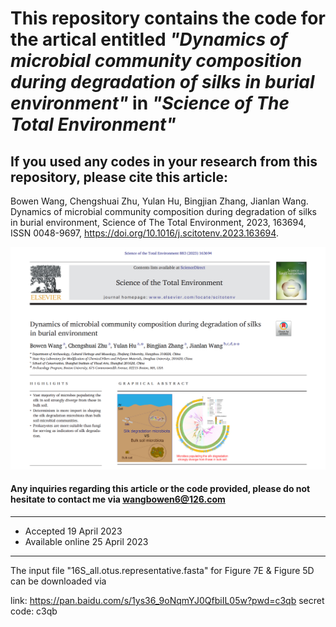 # This repository contains the code for the artical entitled ***"Dynamics of microbial community composition during degradation of silks in burial environment"*** in ***"Science of The Total Environment"***

## If you used any codes in your research from this repository, please cite this article:
Bowen Wang, Chengshuai Zhu, Yulan Hu, Bingjian Zhang, Jianlan Wang.
Dynamics of microbial community composition during degradation of silks in burial environment,
Science of The Total Environment,
2023,
163694,
ISSN 0048-9697,
https://doi.org/10.1016/j.scitotenv.2023.163694.
 
 ![image](https://github.com/Bowenw6/Silk_Soil_2022/blob/main/img/img2.png)
 
 
 
 
#### Any inquiries regarding this article or the code provided, please do not hesitate to contact me via wangbowen6@126.com


---

- Accepted 19 April 2023
- Available online 25 April 2023

---





The input file "16S_all.otus.representative.fasta" for Figure 7E &  Figure 5D can be downloaded via 

link: https://pan.baidu.com/s/1ys36_9oNqmYJ0QfbiIL05w?pwd=c3qb secret code: c3qb
